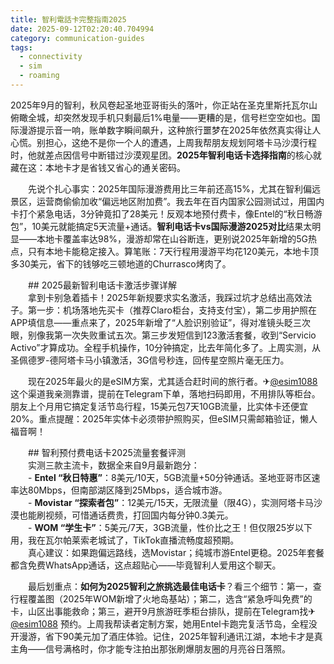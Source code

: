 ```yaml
---
title: 智利電話卡完整指南2025
date: 2025-09-12T02:20:40.704994
category: communication-guides
tags:
  - connectivity
  - sim
  - roaming
---
```


2025年9月的智利，秋风卷起圣地亚哥街头的落叶，你正站在圣克里斯托瓦尔山俯瞰全城，却突然发现手机只剩最后1%电量——更糟的是，信号栏空空如也。国际漫游提示音一响，账单数字瞬间飙升，这种旅行噩梦在2025年依然真实得让人心慌。别担心，这绝不是你一个人的遭遇，上周我帮朋友规划阿塔卡马沙漠行程时，他就差点因信号中断错过沙漠观星团。**2025年智利电话卡选择指南**的核心就藏在这：本地卡才是省钱又省心的通关密码。

　　先说个扎心事实：2025年国际漫游费用比三年前还高15%，尤其在智利偏远景区，运营商偷偷加收“偏远地区附加费”。我去年在百内国家公园测试过，用国内卡打个紧急电话，3分钟竟扣了28美元！反观本地预付费卡，像Entel的“秋日畅游包”，10美元就能搞定5天流量+通话。**智利电话卡vs国际漫游2025对比**结果太明显——本地卡覆盖率达98%，漫游却常在山谷断连，更别说2025年新增的5G热点，只有本地卡能稳定接入。算笔账：7天行程用漫游平均花120美元，本地卡顶多30美元，省下的钱够吃三顿地道的Churrasco烤肉了。

　　## 2025最新智利电话卡激活步骤详解  
　　拿到卡别急着插卡！2025年新规要求实名激活，我踩过坑才总结出高效法子。第一步：机场落地先买卡（推荐Claro柜台，支持支付宝），第二步用护照在APP填信息——重点来了，2025年新增了“人脸识别验证”，得对准镜头眨三次眼，别像我第一次失败重试五次。第三步发短信到123激活套餐，收到“Servicio Activo”才算成功。全程手机操作，10分钟搞定，比去年简化多了。上周实测，从圣佩德罗-德阿塔卡马小镇激活，3G信号秒连，回传星空照片毫无压力。

　　现在2025年最火的是eSIM方案，尤其适合赶时间的旅行者。✈[@esim1088](https://t.me/s/esim1088) 这个渠道我亲测靠谱，提前在Telegram下单，落地扫码即用，不用排队等柜台。朋友上个月用它搞定复活节岛行程，15美元包7天10GB流量，比实体卡还便宜20%。重点提醒：2025年实体卡必须带护照购买，但eSIM只需邮箱验证，懒人福音啊！

　　## 智利预付费电话卡2025流量套餐评测  
　　实测三款主流卡，数据全来自9月最新跑分：  
　　- **Entel “秋日特惠”**：8美元/10天，5GB流量+50分钟通话。圣地亚哥市区速率达80Mbps，但南部湖区降到25Mbps，适合城市游。  
　　- **Movistar “探索者包”**：12美元/15天，无限流量（限4G），实测阿塔卡马沙漠也能刷视频，可惜通话费贵，打回国内每分钟0.3美元。  
　　- **WOM “学生卡”**：5美元/7天，3GB流量，性价比之王！但仅限25岁以下用，我在瓦尔帕莱索老城试了，TikTok直播流畅度超预期。  
　　真心建议：如果跑偏远路线，选Movistar；纯城市游Entel更稳。2025年套餐都含免费WhatsApp通话，这点超贴心——毕竟智利人爱用这个聊天。

　　最后划重点：**如何为2025智利之旅挑选最佳电话卡**？看三个细节：第一，查行程覆盖图（2025年WOM新增了火地岛基站）；第二，选含“紧急呼叫免费”的卡，山区出事能救命；第三，避开9月旅游旺季柜台排队，提前在Telegram找✈[@esim1088](https://t.me/s/esim1088) 预约。上周我帮读者定制方案，她用Entel卡跑完复活节岛，全程没开漫游，省下90美元加了酒庄体验。记住，2025年智利通讯江湖，本地卡才是真主角——信号满格时，你才能专注拍出那张刷爆朋友圈的月亮谷日落照。